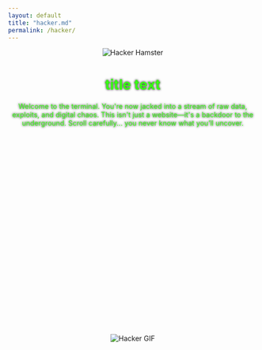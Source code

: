 ```yaml
---
layout: default
title: "hacker.md"
permalink: /hacker/
---
```


<style>
  body {
    background-image: url('https://i.pinimg.com/originals/8b/86/5d/8b865ddcb9bb441b73db346574214f49.gif');
    background-repeat: repeat;
    margin: 0;
  }
</style>

<div style="text-align: center;">
  <img src="https://media.tenor.com/Mfw-y4gYsIkAAAAM/hacker-hamster.gif" alt="Hacker Hamster">
</div>

<div style="text-align: center;">
  <h1 style="color: #39FF14; text-shadow: 0 0 4px black;">title text</h1>
  <p style="color: #39FF14; text-shadow: 0 0 4px black;">
    Welcome to the terminal. You're now jacked into a stream of raw data, exploits, and digital chaos. This isn't just a website—it's a backdoor to the underground. Scroll carefully... you never know what you’ll uncover.
  </p>
</div>


<br>

<br>

<br>

<br>

<br>

<br>

<br>

<br>

<br>

<br>

<br>

<br>

<br>

<br>

<br>

<br>

<br>

<br>

<br>

<br>

<br>

<br>

<br>

<p align="center">
  <img src="https://media4.giphy.com/media/YGIpIZjgxL68w/giphy.gif?cid=6c09b95291bq1zzydu4mzycrhu1sroeqabbbhfk3ry7lqmik&ep=v1_internal_gif_by_id&rid=giphy.gif&ct=g" alt="Hacker GIF">
</p>
